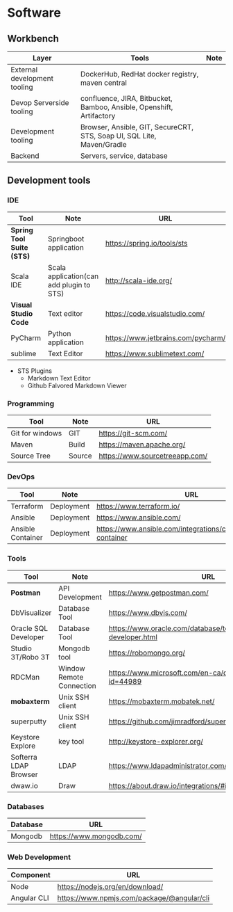 # Software

## Workbench

| Layer          |Tools           |Note   |
| ------------- |----- | ----- |
| External development tooling| DockerHub, RedHat docker registry, maven central |  |
| Devop Serverside tooling| confluence, JIRA, Bitbucket, Bamboo, Ansible, Openshift, Artifactory|  |
| Development tooling| Browser, Ansible, GIT, SecureCRT, STS, Soap UI, SQL Lite, Maven/Gradle |  |
| Backend| Servers, service, database |  |

## Development tools

### IDE

| Tool          |Note   | URL|
| ------------- | ----- | ----- |
| **Spring Tool Suite (STS)** | Springboot application | https://spring.io/tools/sts |
| Scala IDE               | Scala application(can add plugin to STS)| http://scala-ide.org/ |
| **Visual Studio Code** |  Text editor | https://code.visualstudio.com/ |
| PyCharm |  Python application | https://www.jetbrains.com/pycharm/ |
| sublime | Text Editor | https://www.sublimetext.com/ |

* STS Plugins
   * Markdown Text Editor  
   * Github Falvored Markdown Viewer

### Programming

| Tool          |Note   | URL|
| ------------- | ----- | ----- |
| Git for windows | GIT | https://git-scm.com/ | 
| Maven | Build | https://maven.apache.org/ | 
| Source Tree| Source| https://www.sourcetreeapp.com/ |

### DevOps

| Tool          |Note   | URL|
| ------------- | ----- | ----- |
| Terraform | Deployment | https://www.terraform.io/| 
| Ansible | Deployment | https://www.ansible.com/| 
| Ansible Container | Deployment | https://www.ansible.com/integrations/containers/ansible-container |

### Tools

| Tool          |Note   | URL|
| ------------- | ----- | ----- |
| **Postman** | API Development | https://www.getpostman.com/ |
| DbVisualizer | Database Tool | https://www.dbvis.com/ |
| Oracle SQL Developer | Database Tool | https://www.oracle.com/database/technologies/appdev/sql-developer.html |
| Studio 3T/Robo 3T |Mongodb tool |https://robomongo.org/|
| RDCMan | Window Remote Connection  | https://www.microsoft.com/en-ca/download/details.aspx?id=44989 |
| **mobaxterm** | Unix SSH client  | https://mobaxterm.mobatek.net/ |
| superputty | Unix SSH client  | https://github.com/jimradford/superputty |
| Keystore Explore | key tool  | http://keystore-explorer.org/ |
| Softerra LDAP Browser | LDAP | https://www.ldapadministrator.com/ | 
| dwaw.io| Draw | https://about.draw.io/integrations/#integrations_offline|

### Databases

| Database          | URL|
| ------------- | ----- |
| Mongodb | https://www.mongodb.com/ |


### Web Development

| Component          | URL|
| ------------- | ----- |
| Node | https://nodejs.org/en/download/ |
| Angular CLI | https://www.npmjs.com/package/@angular/cli |
